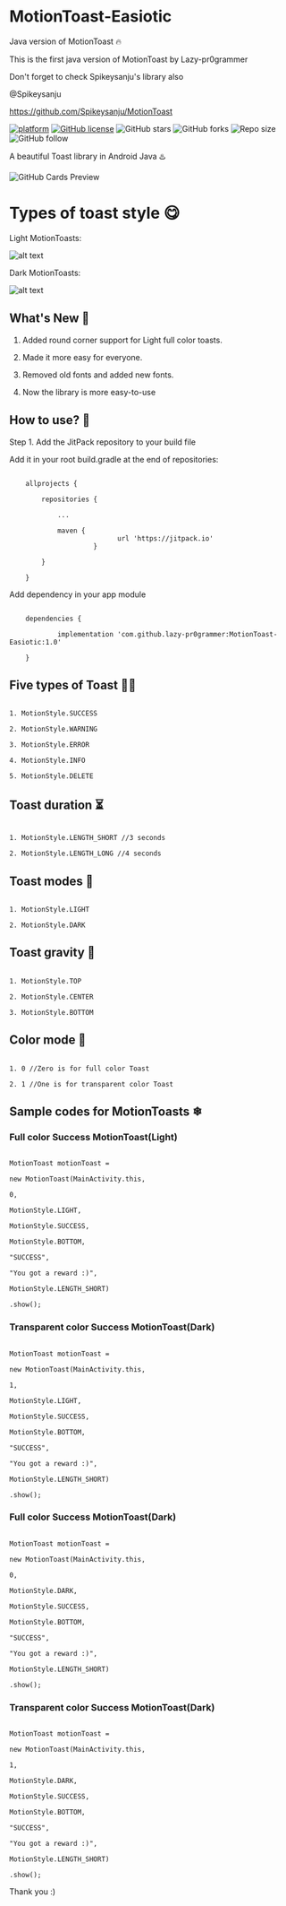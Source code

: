 # MotionToast-Easiotic

Java version of MotionToast 🔥

This is the first java version of MotionToast by Lazy-pr0grammer 

Don't forget to check Spikeysanju's library also 

@Spikeysanju

https://github.com/Spikeysanju/MotionToast

[![platform](https://img.shields.io/badge/platform-Android-yellow.svg)](https://www.android.com) [![GitHub license](https://img.shields.io/badge/License-Apache2.0-blue.svg)](LICENSE) ![GitHub stars](https://img.shields.io/github/stars/lazy-pr0grammer/MotionToast-Easiotic?style=social) ![GitHub forks](https://img.shields.io/github/forks/lazy-pr0grammer/MotionToast-Easiotic?label=Fork&style=social) ![Repo size](https://img.shields.io/github/repo-size/lazy-pr0grammer/MotionToast-Easiotic?style=social) ![GitHub follow](https://img.shields.io/github/followers/lazy-pr0grammer?label=Follow&style=social)

A beautiful Toast library in Android Java ♨️

![GitHub Cards Preview](https://github.com/lazy-pr0grammer/MotionToast-Easiotic/blob/master/screenshots/banner.png)

# Types of toast style 😋

  Light MotionToasts: 
  
  ![alt text](https://github.com/lazy-pr0grammer/MotionToast-Easiotic/blob/master/screenshots/Light.png)

  

  Dark MotionToasts: 
  
  ![alt text](https://github.com/lazy-pr0grammer/MotionToast-Easiotic/blob/master/screenshots/Dark.png)


## What's New 👻

1. Added round corner support for Light full color toasts.

2. Made it more easy for everyone. 

3. Removed old fonts and added new fonts.

4. Now the library is more easy-to-use

## How to use? 🤔

Step 1. Add the JitPack repository to your build file

Add it in your root build.gradle at the end of repositories:

```

	allprojects {

		repositories {

			...

			maven { 
                           url 'https://jitpack.io' 
                     }

		}

	}

```

Add dependency in your app module

```

	dependencies {

	        implementation 'com.github.lazy-pr0grammer:MotionToast-Easiotic:1.0' 

	}

```

## Five types of Toast 🖐🏻

```

1. MotionStyle.SUCCESS

2. MotionStyle.WARNING

3. MotionStyle.ERROR

4. MotionStyle.INFO

5. MotionStyle.DELETE

```

## Toast duration ⏳

```

1. MotionStyle.LENGTH_SHORT //3 seconds

2. MotionStyle.LENGTH_LONG //4 seconds

```

## Toast modes 🐸

```

1. MotionStyle.LIGHT

2. MotionStyle.DARK

```

## Toast gravity 🚀

```

1. MotionStyle.TOP

2. MotionStyle.CENTER

3. MotionStyle.BOTTOM

```

## Color mode 🌈

```

1. 0 //Zero is for full color Toast

2. 1 //One is for transparent color Toast

```

## Sample codes for MotionToasts ❄

### Full color Success MotionToast(Light)

```

MotionToast motionToast = 

new MotionToast(MainActivity.this,

0,

MotionStyle.LIGHT,

MotionStyle.SUCCESS,

MotionStyle.BOTTOM,

"SUCCESS",

"You got a reward :)",

MotionStyle.LENGTH_SHORT)

.show();

```

### Transparent color Success MotionToast(Dark)

```

MotionToast motionToast = 

new MotionToast(MainActivity.this,

1,

MotionStyle.LIGHT,

MotionStyle.SUCCESS,

MotionStyle.BOTTOM,

"SUCCESS",

"You got a reward :)",

MotionStyle.LENGTH_SHORT)

.show();

```

### Full color Success MotionToast(Dark)

```

MotionToast motionToast = 

new MotionToast(MainActivity.this,

0,

MotionStyle.DARK,

MotionStyle.SUCCESS,

MotionStyle.BOTTOM,

"SUCCESS",

"You got a reward :)",

MotionStyle.LENGTH_SHORT)

.show();

```

### Transparent color Success MotionToast(Dark)

```

MotionToast motionToast = 

new MotionToast(MainActivity.this,

1,

MotionStyle.DARK,

MotionStyle.SUCCESS,

MotionStyle.BOTTOM,

"SUCCESS",

"You got a reward :)",

MotionStyle.LENGTH_SHORT)

.show();

```

Thank you :)
